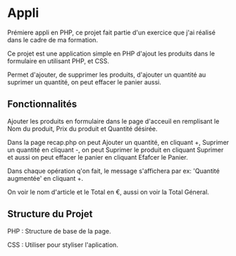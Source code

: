 # Appli

Prémiere appli en PHP, ce projet fait partie d'un exercice que j'ai réalisé dans le cadre de ma formation.

Ce projet est une application simple en PHP d'ajout les produits dans le formulaire en utilisant PHP, et CSS. 


Permet d'ajouter, de supprimer les produits,  d'ajouter un quantité au suprimer un quantité, on peut effacer le panier aussi.

## Fonctionnalités
Ajouter les produits en formulaire dans le page d'acceuil en remplisant le Nom du produit, Prix du produit et Quantité désirée.

Dans la page recap.php on peut Ajouter un quantité, en cliquant +, Suprimer un quantité en cliquant -, on peut Suprimer le produit en cliquant Suprimer et aussi on peut effacer le panier en cliquant Efafcer le Panier.

Dans chaque opération q'on fait, le message s'affichera par ex: 'Quantité augmentée' en cliquant +.

On voir le nom d'article et le Total en €, aussi on voir la Total Géneral.

## Structure du Projet
PHP : Structure de base de la page.

CSS : Utiliser pour styliser l'aplication.

